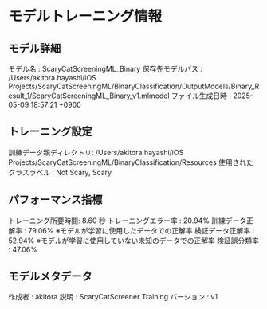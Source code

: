 # モデルトレーニング情報

## モデル詳細
モデル名           : ScaryCatScreeningML_Binary
保存先モデルパス   : /Users/akitora.hayashi/iOS Projects/ScaryCatScreeningML/BinaryClassification/OutputModels/Binary_Result_1/ScaryCatScreeningML_Binary_v1.mlmodel
ファイル生成日時   : 2025-05-09 18:57:21 +0900

## トレーニング設定
訓練データ親ディレクトリ: /Users/akitora.hayashi/iOS Projects/ScaryCatScreeningML/BinaryClassification/Resources
使用されたクラスラベル : Not Scary, Scary

## パフォーマンス指標
トレーニング所要時間: 8.60 秒
トレーニングエラー率 : 20.94%
訓練データ正解率 : 79.06% ※モデルが学習に使用したデータでの正解率
検証データ正解率 : 52.94% ※モデルが学習に使用していない未知のデータでの正解率
検証誤分類率       : 47.06%

## モデルメタデータ
作成者            : akitora
説明              : ScaryCatScreener Training
バージョン          : v1